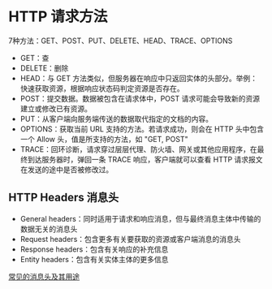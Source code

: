 
# HTTP 请求方法

7种方法：GET、POST、PUT、DELETE、HEAD、TRACE、OPTIONS

- GET：查
- DELETE：删除
- HEAD：与 GET 方法类似，但服务器在响应中只返回实体的头部分。举例：快速获取资源，根据响应状态码判定资源是否存在。
- POST：提交数据。数据被包含在请求体中，POST 请求可能会导致新的资源建立或修改已有资源。
- PUT：从客户端向服务端传送的数据取代指定的文档的内容。
- OPTIONS：获取当前 URL 支持的方法。若请求成功，则会在 HTTP 头中包含一个 Allow 头，值是所支持的方法，如 "GET, POST"
- TRACE：回环诊断，请求穿过层层代理、防火墙、网关或其他应用程序，在最终到达服务器时，弹回一条 TRACE 响应，客户端就可以查看 HTTP 请求报文在发送的途中是否被修改过。

## HTTP Headers 消息头

- General headers：同时适用于请求和响应消息，但与最终消息主体中传输的数据无关的消息头
- Request headers：包含更多有关要获取的资源或客户端消息的消息头
- Response headers：包含有关响应的补充信息
- Entity headers：包含有关实体主体的更多信息

[常见的消息头及其用途](https://developer.mozilla.org/zh-CN/docs/Web/HTTP/Headers)




